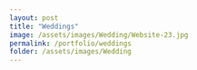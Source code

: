```yaml
---
layout: post
title: "Weddings"
image: /assets/images/Wedding/Website-23.jpg
permalink: /portfolio/weddings
folder: /assets/images/Wedding
---
```

